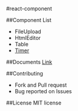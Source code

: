 #react-component

##Component List

  - FileUpload
  - HtmlEditor
  - Table
  - [Timer](https://github.com/tingwei628/react-component/tree/master/src/Timer)

##Documents
[Link](https://github.com/tingwei628/react-component/wiki)

##Contributing
- Fork and Pull request
- Bug reported on Issues

##License
MIT license
